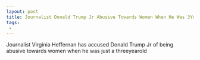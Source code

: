 ```yaml
---
layout: post
title: Journalist Donald Trump Jr Abusive Towards Women When He Was 3YearsOld
tags:
 -
---
```

Journalist Virginia Heffernan has accused Donald Trump Jr of being abusive towards women when he was just a threeyearold
